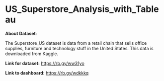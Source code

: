 # US_Superstore_Analysis_with_Tableau

**About Dataset**:

The Superstore_US dataset is data from a retail chain that sells office supplies, furniture and technology stuff in the United States. This data is downloaded from Kaggle.

**Link for dataset:** https://rb.gy/ww31yo

**Link to dashboard:** https://rb.gy/wdkkkq


